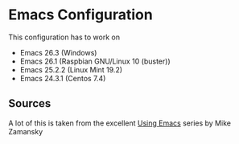 # Emacs Configuration
This configuration has to work on

* Emacs 26.3 (Windows)
* Emacs 26.1 (Raspbian GNU/Linux 10 (buster))
* Emacs 25.2.2 (Linux Mint 19.2)
* Emacs 24.3.1 (Centos 7.4)

## Sources
A lot of this is taken from the excellent [Using Emacs](https://cestlaz.github.io/stories/emacs/) series by Mike Zamansky  

